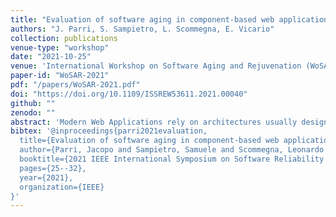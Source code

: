 ```yaml
---
title: "Evaluation of software aging in component-based web applications subject to soft errors over time"
authors: "J. Parri, S. Sampietro, L. Scommegna, E. Vicario"
collection: publications
venue-type: "workshop"
date: "2021-10-25"
venue: 'International Workshop on Software Aging and Rejuvenation (WoSAR)'
paper-id: "WoSAR-2021"
pdf: "/papers/WoSAR-2021.pdf"
doi: "https://doi.org/10.1109/ISSREW53611.2021.00040"
github: ""
zenodo: ""
abstract: 'Modern Web Applications rely on architectures usually designed with modular software components whose behaviour is shaped over fundamental principles and characteristics of the HTTP protocol. Dependency Injection frameworks support designers and developers in the automated management of components lifecycle, binding them to predefined scopes, thus delegating to an outer and independent participant the responsibility of creation, destruction and inter-dependencies definition of runtime instances. In this way, different scopes configurations implicitly act as different software micro-rejuvenation policies, emphasising the importance of choices in the assignment of component scopes; while supporting the stateful behaviour in data-retention mechanism, wider scopes may majorly expose in-memory components to software aging processes. We report a practical experience illustrating how the memory maintained in the business logic of a Web Application may give space to aging processes affecting the runtime behaviour of a stateful web application, and we show how this threat is contrasted by micro-rejuvenation at component level implemented by the container under different assignment strategies for components scopes. To this end, we propose an accelerated testing approach relying on a fault injection process that executes an event-driven simulation of arising soft errors over time. Experimentation on an exemplary web application implemented on the stack of Java Enterprise Edition show how manifestation, correction, and propagation of errors are conditioned by different scopes assigned to components by the software developer.'
bibtex: '@inproceedings{parri2021evaluation,
  title={Evaluation of software aging in component-based web applications subject to soft errors over time},
  author={Parri, Jacopo and Sampietro, Samuele and Scommegna, Leonardo and Vicario, Enrico},
  booktitle={2021 IEEE International Symposium on Software Reliability Engineering Workshops (ISSREW)},
  pages={25--32},
  year={2021},
  organization={IEEE}
}'
---
```


